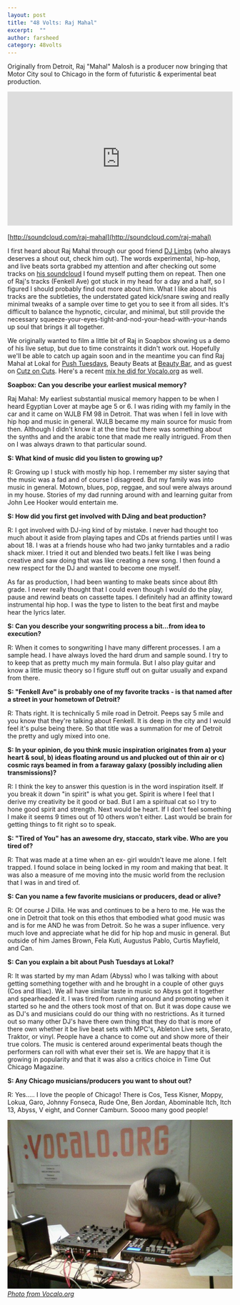 ```yaml
---
layout: post
title: "48 Volts: Raj Mahal"
excerpt:  ""
author: farsheed
category: 48volts
---
```


Originally from Detroit, Raj "Mahal" Malosh is a producer now bringing that Motor City soul to Chicago in the form of futuristic & experimental beat production.

<iframe width="100%" height="300" scrolling="no" frameborder="no" allow="autoplay" src="https://w.soundcloud.com/player/?url=https%3A//api.soundcloud.com/tracks/2521759&amp;color=%23ff5500&amp;auto_play=false&amp;hide_related=false&amp;show_comments=true&amp;show_user=true&amp;show_reposts=false&amp;show_teaser=true&amp;visual=true"></iframe>

[http://soundcloud.com/raj-mahal](http://soundcloud.com/raj-mahal)

I first heard about Raj Mahal through our good friend [DJ Limbs](http://djlimbs.com) (who always deserves a shout out, check him out).  The words experimental, hip-hop, and live beats sorta grabbed my attention and after checking out some tracks on [his soundcloud](http://soundcloud.com/raj-mahal) I found myself putting them on repeat.  Then one of Raj's tracks (Fenkell Ave) got stuck in my head for a day and a half, so I figured I should probably find out more about him.  What I like about his tracks are the subtleties, the understated gated kick/snare swing and really minimal tweaks of a sample over time to get you to see it from all sides.  It's difficult to balance the hypnotic, circular, and minimal, but still provide the necessary squeeze-your-eyes-tight-and-nod-your-head-with-your-hands up soul that brings it all together.

We originally wanted to film a little bit of Raj in Soapbox showing us a demo of his live setup, but due to time constraints it didn't work out.  Hopefully we'll be able to catch up again soon and in the meantime you can find Raj Mahal at Lokal for [Push Tuesdays](http://www.facebook.com/push.tuesdays), Beauty Beats at [Beauty Bar](http://www.facebook.com/beautybarchicago), and as guest on [Cutz on Cuts](http://www.facebook.com/pages/Cutz-on-Cuts-Presented-by-10mixescom/163755126969452).  Here's a recent [mix he did for Vocalo.org](http://vocalo.org/blogs/archive/201010/dj-raj-mahal-musicvox) as well.

**Soapbox: Can you describe your earliest musical memory?**

Raj Mahal: My earliest substantial musical memory happen to be when I heard Egyptian Lover at maybe age 5 or 6. I was riding with my family in the car and it came on WJLB FM 98 in Detroit. That was when I fell in love with hip hop and music in general. WJLB became my main source for music from then. Although I didn't know it at the time but there was something about the synths and and the arabic tone that made me really intrigued. From then on I was always drawn to that particular sound. 

**S: What kind of music did you listen to growing up?**

R: Growing up I stuck with mostly hip hop. I remember my sister saying that the music was a fad and of course I disagreed. But my family was into music in general. Motown, blues, pop, reggae, and soul were always around in my house. Stories of my dad running around with and learning guitar from John Lee Hooker would entertain me.

**S: How did you first get involved with DJing and beat production?**

R: I got involved with DJ-ing kind of by mistake. I never had thought too much about it aside from playing tapes and CDs at friends parties until I was about 18. I was at a friends house who had two janky turntables and a radio shack mixer. I tried it out and blended two beats.I felt like I was being creative and saw doing that was like creating a new song.  I then found a new respect for the DJ and wanted to become one myself. 

As far as production, I had been wanting to make beats since about 8th grade. I never really thought that I could even though I would do the play, pause and rewind beats on cassette tapes. I definitely had an affinity toward instrumental hip hop. I was the type to listen to the beat first and maybe hear the lyrics later.

**S: Can you describe your songwriting process a bit...from idea to execution?**

R: When it comes to songwriting I have many different processes. I am a sample head. I have always loved the hard drum and sample sound. I try to to keep that as pretty much my main formula. But I also play guitar and know a little music theory so I figure stuff out on guitar usually and expand from there.

**S: "Fenkell Ave" is probably one of my favorite tracks - is that named after a street in your hometown of Detroit?**

R: Thats right. It is technically 5 mile road in Detroit. Peeps say 5 mile and you know that they're talking about Fenkell. It is deep in the city and I would feel it's pulse being there. So that title was a summation for me of Detroit the pretty and ugly mixed into one.

**S: In your opinion, do you think music inspiration originates from a) your heart & soul, b) ideas floating around us and plucked out of thin air or c) cosmic rays beamed in from a faraway galaxy (possibly including alien transmissions)?**

R: I think the key to answer this question is in the word inspiration itself. If you break it down "in spirit" is what you get. Spirit is where I feel that I derive my creativity be it good or bad. But I am a spiritual cat so I try to hone good spirit and strength. Next would be heart. If I don't feel something I make it seems 9 times out of 10 others won't either. Last would be brain for getting things to fit right so to speak.

**S: "Tired of You" has an awesome dry, staccato, stark vibe. Who are you tired of?**

R: That was made at a time when an ex- girl wouldn't leave me alone. I felt trapped. I found solace in being locked in my room and making that beat. It was also a measure of me moving into the music world from the reclusion that I was in and tired of. 

**S: Can you name a few favorite musicians or producers, dead or alive?**

R: Of course J Dilla. He was and continues to be a hero to me. He was the one in Detroit that took on this ethos that embodied what good music was and is for me AND he was from Detroit. So he was a super influence. very much love and appreciate what he did for hip hop and music in general. But outside of him James Brown, Fela Kuti, Augustus Pablo, Curtis Mayfield, and Can.

**S: Can you explain a bit about Push Tuesdays at Lokal?**

R: It was started by my man Adam (Abyss) who I was talking with about getting something together with and he brought in a couple of other guys (Cos and Illiac). We all have similar taste in music so Abyss got it together and spearheaded it. I was tired from running around and promoting when it started so he and the others took most of that on. But it was dope cause we as DJ's and musicians could do our thing with no restrictions. As it turned out so many other DJ's have there own thing that they do that is more of there own whether it be live beat sets with MPC's, Ableton Live sets, Serato, Traktor, or vinyl. People have a chance to come out and show more of their true colors. The music is centered around experimental beats though the performers can roll with what ever their set is. We are happy that it is growing in popularity and that it was also a critics choice in Time Out Chicago Magazine.

**S: Any Chicago musicians/producers you want to shout out?**

R: Yes..... I love the people of Chicago! There is Cos, Tess Kisner, Moppy, Lokua, Garo, Johnny Fonseca, Rude One, Ben Jordan, Abominable Itch, Itch 13, Abyss, V eight, and Conner Camburn. Soooo many good people!

![](files/raj.jpg)  
_[Photo from Vocalo.org](http://vocalo.org/blogs/archive/201010/dj-raj-mahal-musicvox)_
